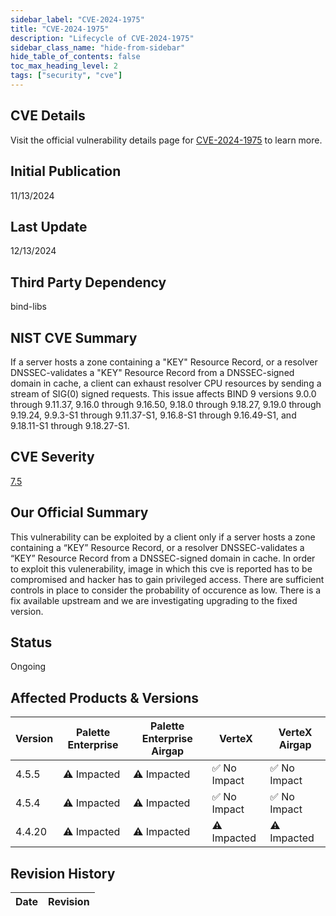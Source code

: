 ```yaml
---
sidebar_label: "CVE-2024-1975"
title: "CVE-2024-1975"
description: "Lifecycle of CVE-2024-1975"
sidebar_class_name: "hide-from-sidebar"
hide_table_of_contents: false
toc_max_heading_level: 2
tags: ["security", "cve"]
---
```


## CVE Details

Visit the official vulnerability details page for [CVE-2024-1975](https://nvd.nist.gov/vuln/detail/cve-2024-1975) to learn more.

## Initial Publication

11/13/2024

## Last Update

12/13/2024

## Third Party Dependency 

bind-libs


## NIST CVE Summary

If a server hosts a zone containing a "KEY" Resource Record, or a resolver DNSSEC-validates a "KEY" Resource Record from a DNSSEC-signed domain in cache, a client can exhaust resolver CPU resources by sending a stream of SIG(0) signed requests.
This issue affects BIND 9 versions 9.0.0 through 9.11.37, 9.16.0 through 9.16.50, 9.18.0 through 9.18.27, 9.19.0 through 9.19.24, 9.9.3-S1 through 9.11.37-S1, 9.16.8-S1 through 9.16.49-S1, and 9.18.11-S1 through 9.18.27-S1.

## CVE Severity

[7.5](https://nvd.nist.gov/vuln/detail/cve-2024-1975)

## Our Official Summary

This vulnerability can be exploited by a client only if a server hosts a zone containing a “KEY” Resource Record, or a
resolver DNSSEC-validates a “KEY” Resource Record from a DNSSEC-signed domain in cache. In order to exploit this
vulenerability, image in which this cve is reported has to be compromised and hacker has to gain privileged access.
There are sufficient controls in place to consider the probability of occurence as low. There is a fix available
upstream and we are investigating upgrading to the fixed version.


## Status

Ongoing

## Affected Products & Versions

| Version | Palette Enterprise | Palette Enterprise Airgap | VerteX | VerteX Airgap |
| - | -------- | -------- | -------- | -------- |
| 4.5.5 | ⚠️ Impacted | ⚠️ Impacted | ✅ No Impact | ✅ No Impact |
| 4.5.4 | ⚠️ Impacted | ⚠️ Impacted | ✅ No Impact | ✅ No Impact |
| 4.4.20 | ⚠️ Impacted | ⚠️ Impacted | ⚠️ Impacted | ⚠️ Impacted |


## Revision History

| Date | Revision |
| --- | --- |

